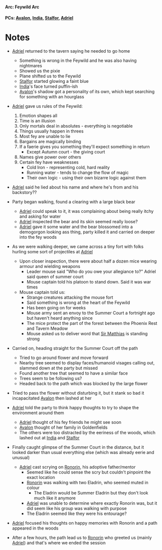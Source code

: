 #### Arc: Feywild Arc
#### PCs: [Avalon](PCs/Current/Avalon.md), [India](PCs/Current/India.md), [Stalfor](PCs/Current/Stalfor.md), [Adriel](Adriel.md)

# Notes
- [Adriel](Adriel.md) returned to the tavern saying he needed to go home
	- Something is wrong in the Feywild and he was also having nightmares
	- Showed us the pixie
	- Plane shifted us to the Feywild
	- [Stalfor](PCs/Current/Stalfor.md) started glowing a faint blue
	- [India](PCs/Current/India.md)'s face turned puffin-ish
	- [Avalon](PCs/Current/Avalon.md)'s shadow got a personality of its own, which kept searching for something with an hourglass

- [Adriel](Adriel.md) gave us rules of the Feywild:
	1. Emotion shapes all
	2. Time is an illusion
	3. Only mortals deal in absolutes - everything is negotiable
	4. Things usually happen in threes
	5. Most fey are unable to lie
	6. Bargains are magically binding
	7. If a faerie gives you something they'll expect something in return 
		- Except Autumn court - the giving court
	8. Names give power over others
	9. Certain fey have weaknesses
		- Cold Iron - representing cold, hard reality
		- Running water - tends to change the flow of magic
		- Their own logic - using their own bizarre logic against them

- [Adriel](Adriel.md) said he lied about his name and where he's from and his backstory??

- Party began walking, found a clearing with a large black bear
	- [Adriel](Adriel.md) could speak to it, it was complaining about being really itchy and asking for water
	- [Adriel](Adriel.md) inspected the bear and its skin seemed really loose?
	- [Adriel](Adriel.md) gave it some water and the bear blossomed into a demogorgon looking ass thing, party killed it and carried on deeper into the fey woods

- As we were walking deeper, we came across a tiny fort with folks hurling some sort of projectiles at [Adriel](Adriel.md)
	- Upon closer inspection, there were about half a dozen mice wearing armour and wielding weapons
		- Leader mouse said "Who do you owe your allegiance to?" Adriel said queen of summer court
		- Mouse captain told his platoon to stand down. Said it was war times
	- Mouse captain told us:
		- Strange creatures attacking the mouse fort
		- Said something is wrong at the heart of the Feywild
		- Has been going on for weeks
		- Mouse army sent an envoy to the Summer Court a fortnight ago but haven't heard anything since
		- The mice protect the part of the forest between the Phoenix Rest and Tavern Meadow
		- Mouse asked us to deliver word that [Sir Matthias](NPCs/Living/SirMatthias.md) is standing strong 

- Carried on, heading straight for the Summer Court off the path
	- Tried to go around flower and move forward
	- Nearby tree seemed to display faces/humanoid visages calling out, slammed down at the party but missed
	- Found another tree that seemed to have a similar face
	- Trees seem to be following us?
	- Headed back to the path which was blocked by the large flower

- Tried to pass the flower without disturbing it, but it stank so bad it incapacitated [Avalon](PCs/Current/Avalon.md) then lashed at her

- [Adriel](Adriel.md) told the party to think happy thoughts to try to shape the environment around them
	- [Adriel](Adriel.md) thought of his fey friends he might see soon
	- [Avalon](PCs/Current/Avalon.md) thought of her family in Goldenfields
	- The others were too distracted by the eeriness of the woods, which lashed out at [India](PCs/Current/India.md) and [Stalfor](PCs/Current/Stalfor.md)

- Finally caught glimpse of the Summer Court in the distance, but it looked darker than usual everything else (which was already eerie and unusual)
	- [Adriel](Adriel.md) cast scrying on [Ronorin](NPCs/Living/Ronorin.md), his adoptive father/mentor
		- Seemed like he could sense the scry but couldn't pinpoint the exact location
		- [Ronorin](NPCs/Living/Ronorin.md) was walking with two Eladrin, who seemed muted in colour
			- The Eladrin would be Summer Eladrin but they don't look much like it anymore
		- [Adriel](Adriel.md) was unable to determine where exactly Ronorin was, but it did seem like his group was walking with purpose
		- The Eladrin seemed like they were his entourage?

- [Adriel](Adriel.md) focused his thoughts on happy memories with Ronorin and a path appeared in the woods
- After a few hours, the path lead us to [Ronorin](NPCs/Living/Ronorin.md) who greeted us (mainly [Adriel](Adriel.md)) and that's where we ended the session